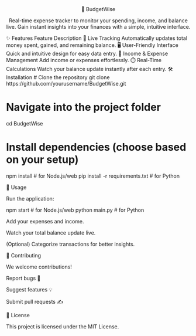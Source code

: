 <div align="center">
🏦 BudgetWise

Real-time expense tracker to monitor your spending, income, and balance live.
Gain instant insights into your finances with a simple, intuitive interface.

</div>
✨ Features
Feature	Description
💸 Live Tracking	Automatically updates total money spent, gained, and remaining balance.
🖥️ User-Friendly Interface	Quick and intuitive design for easy data entry.
🏦 Income & Expense Management	Add income or expenses effortlessly.
⏱️ Real-Time Calculations	Watch your balance update instantly after each entry.
🛠️ Installation
# Clone the repository
git clone https://github.com/yourusername/BudgetWise.git

# Navigate into the project folder
cd BudgetWise

# Install dependencies (choose based on your setup)
npm install     # for Node.js/web
pip install -r requirements.txt  # for Python

🚀 Usage

Run the application:

npm start  # for Node.js/web
python main.py  # for Python


Add your expenses and income.

Watch your total balance update live.

(Optional) Categorize transactions for better insights.

🤝 Contributing

We welcome contributions!

Report bugs 🐛

Suggest features 💡

Submit pull requests ✍️

📄 License

This project is licensed under the MIT License.
